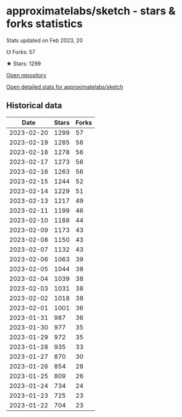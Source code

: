 # approximatelabs/sketch - stars & forks statistics

Stats updated on Feb 2023, 20

☋ Forks: 57

★ Stars: 1299

[Open repository](https://github.com/approximatelabs/sketch)

[Open detailed stats for approximatelabs/sketch](https://reviewgithub.com/rep/approximatelabs/sketch)

## Historical data
| Date | Stars | Forks |
|------|-------|-------|
| 2023-02-20 | 1299 | 57 | 
| 2023-02-19 | 1285 | 56 | 
| 2023-02-18 | 1278 | 56 | 
| 2023-02-17 | 1273 | 56 | 
| 2023-02-16 | 1263 | 56 | 
| 2023-02-15 | 1244 | 52 | 
| 2023-02-14 | 1229 | 51 | 
| 2023-02-13 | 1217 | 49 | 
| 2023-02-11 | 1199 | 46 | 
| 2023-02-10 | 1188 | 44 | 
| 2023-02-09 | 1173 | 43 | 
| 2023-02-08 | 1150 | 43 | 
| 2023-02-07 | 1132 | 43 | 
| 2023-02-06 | 1063 | 39 | 
| 2023-02-05 | 1044 | 38 | 
| 2023-02-04 | 1039 | 38 | 
| 2023-02-03 | 1031 | 38 | 
| 2023-02-02 | 1018 | 38 | 
| 2023-02-01 | 1001 | 36 | 
| 2023-01-31 | 987 | 36 | 
| 2023-01-30 | 977 | 35 | 
| 2023-01-29 | 972 | 35 | 
| 2023-01-28 | 935 | 33 | 
| 2023-01-27 | 870 | 30 | 
| 2023-01-26 | 854 | 28 | 
| 2023-01-25 | 809 | 26 | 
| 2023-01-24 | 734 | 24 | 
| 2023-01-23 | 725 | 23 | 
| 2023-01-22 | 704 | 23 | 


